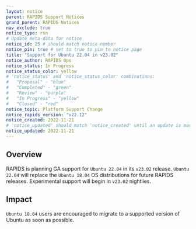```yaml
---
layout: notice
parent: RAPIDS Support Notices
grand_parent: RAPIDS Notices
nav_exclude: true
notice_type: rsn
# Update meta-data for notice
notice_id: 25 # should match notice number
notice_pin: true # set to true to pin to notice page
title: "Support for Ubuntu 22.04 in v23.02"
notice_author: RAPIDS Ops
notice_status: In Progress
notice_status_color: yellow
# 'notice_status' and 'notice_status_color' combinations:
#   "Proposal" - "blue"
#   "Completed" - "green"
#   "Review" - "purple"
#   "In Progress" - "yellow"
#   "Closed" - "red"
notice_topic: Platform Support Change
notice_rapids_version: "v22.12"
notice_created: 2022-11-21
# 'notice_updated' should match 'notice_created' until an update is made
notice_updated: 2022-11-21
---
```


## Overview

RAPIDS is planning GA support for `Ubuntu 22.04` in its `v23.02` release. `Ubuntu 22.04` will replace the `Ubuntu 18.04` OS distributions for future RAPIDS releases. Experimental support will begin in `v23.02` nightlies.

## Impact

`Ubuntu 18.04` users are encouraged to migrate to a supported version of Ubuntu as soon as possible.
